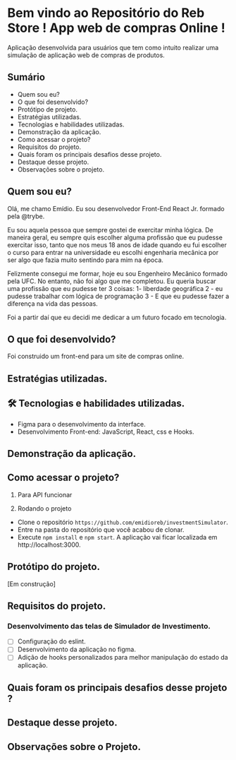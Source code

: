 # Bem vindo ao Repositório do Reb Store ! App web de compras Online !
Aplicação desenvolvida para usuários que tem como intuito realizar uma simulação de aplicação web de compras de produtos.

## Sumário
* Quem sou eu?
* O que foi desenvolvido?
* Protótipo de projeto.
* Estratégias utilizadas.
* Tecnologias e habilidades utilizadas.
* Demonstração da aplicação.
* Como acessar o projeto?
* Requisitos do projeto.
* Quais foram os principais desafios desse projeto.
* Destaque desse projeto.
* Observações sobre o projeto.

## Quem sou eu?
Olá, me chamo Emídio. Eu sou desenvolvedor Front-End React Jr. formado pela @trybe.

Eu sou aquela pessoa que sempre gostei de exercitar minha lógica. De maneira geral, eu sempre quis escolher alguma profissão que eu pudesse exercitar isso, tanto que nos meus 18 anos de idade quando eu fui escolher o curso para entrar na universidade eu escolhi engenharia mecânica por ser algo que fazia muito sentindo para mim na época.

Felizmente consegui me formar, hoje eu sou Engenheiro Mecânico formado pela UFC. No entanto, não foi algo que me completou. Eu queria buscar uma profissão que eu pudesse ter 3 coisas:
1- liberdade geográfica
2 - eu pudesse trabalhar com lógica de programação
3 - E que eu pudesse fazer a diferença na vida das pessoas.

Foi a partir daí que eu decidi me dedicar a um futuro focado em tecnologia.


## O que foi desenvolvido?
Foi construido um front-end para um site de compras online.

## Estratégias utilizadas.


## 🛠 Tecnologias e habilidades utilizadas.
- Figma para o desenvolvimento da interface.
- Desenvolvimento Front-end: JavaScript, React, css e Hooks.

## Demonstração da aplicação.


## Como acessar o projeto?
1. Para API funcionar



2. Rodando o projeto

- Clone o repositório `https://github.com/emidioreb/investmentSimulator`.
- Entre na pasta do repositório que você acabou de clonar.
- Execute `npm install` e `npm start`. A aplicação vai ficar localizada em  http://localhost:3000.



## Protótipo do projeto.
[Em construção]

## Requisitos do projeto.
### Desenvolvimento das telas de Simulador de Investimento.
- [ ] Configuração do eslint.
- [ ] Desenvolvimento da aplicação no figma.
- [ ] Adição de hooks personalizados para melhor manipulação do estado da aplicação.

## Quais foram os principais desafios desse projeto ?


## Destaque desse projeto.


## Observações sobre o Projeto.


  
